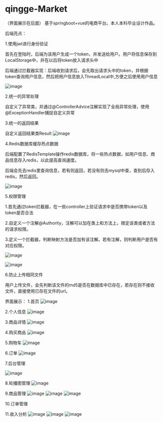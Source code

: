 # qingge-Market
（界面展示在后面）
基于springboot+vue的电商平台。本人本科毕业设计作品。

后端亮点：

1.使用jwt进行身份验证

 首先在登陆时，后端为该用户生成一个token，并发送给用户。用户将信息保存到LocalStorage中，并在以后将token放入请求头中
 
 后端通过拦截器实现：后端收到请求后，会先取出请求头中的token，并根据token查询用户信息，然后把用户信息放入ThreadLocal中,方便之后使用用户信息
 
 ![image](https://user-images.githubusercontent.com/78432919/221390051-ca585c04-8f8e-406e-b375-91b0d1a20962.png)
 
2.统一的异常处理

  自定义了异常类，并通过@ControllerAdvice注解实现了全局异常处理，使用@ExceptionHandler捕捉自定义异常
  
3.统一的返回结果

  自定义返回结果类Result
  ![image](https://user-images.githubusercontent.com/78432919/221390362-07a94cb1-66bc-4e23-aa19-132f406a6b17.png)
  
4.Redis数据库缓存热点数据

  后端配置了RedisTemplate操作redis数据库，将一些热点数据，如用户信息、商品信息存入redis，以此提高查询速度。
  
  后端会先去redis里查询信息，若有则返回，若没有则去mysql中查，查到后存入redis，然后返回。
  
  ![image](https://user-images.githubusercontent.com/78432919/221390504-1048eee4-43a0-4b69-80af-e20d6154e57b.png)
  
5.权限管理

  1.首先通过token拦截器，在一些controller上验证请求中是否携带token以及token是否合法
  
  2.自定义一个注解@Authority，注解可以加在类上和方法上，限定该类或者方法的请求权限。
  
  3.定义一个拦截器，判断映射方法是否加有该注解。若有注解，则判断用户是否有对应权限。
  
![image](https://user-images.githubusercontent.com/78432919/221390798-f2de7749-1e95-4be2-aecd-24e4ee3c2b71.png)
    
![image](https://user-images.githubusercontent.com/78432919/221390806-0a0755b2-fe24-4e67-816d-88fe52151d42.png)
    
6.防止上传相同文件

  用户上传文件，会先判断该文件的md5是否在数据库中已存在，若存在则不接收文件，直接使用已存在文件的url。

界面展示：
1.首页
![image](https://user-images.githubusercontent.com/78432919/221390920-fe30f39a-b4c6-4c55-827d-589f47e357ba.png)

2.个人信息
![image](https://user-images.githubusercontent.com/78432919/222160333-235c19f5-870d-4ed2-8c22-cc70d4441c09.png)

3.商品详情
![image](https://user-images.githubusercontent.com/78432919/221390949-7a792461-a00e-48ef-a7e9-4abeab4c1e72.png)

4.购买商品
![image](https://user-images.githubusercontent.com/78432919/222161211-62cba815-d789-48ab-b5c9-8c1489baa176.png)

5.购物车
![image](https://user-images.githubusercontent.com/78432919/221390989-a381c231-d229-428b-b6ee-0fd60b7ce753.png)

6.订单
![image](https://user-images.githubusercontent.com/78432919/221391001-72759f7d-eb46-41f1-a349-f10d6247bebc.png)

7.后台管理

![image](https://user-images.githubusercontent.com/78432919/221391018-9f03293c-3b89-406a-8ac1-a0d8f3981faf.png)

8.轮播图管理
![image](https://user-images.githubusercontent.com/78432919/221391030-95052f52-943f-4feb-a17a-98ea6ce07264.png)

9.商品管理
![image](https://user-images.githubusercontent.com/78432919/221391038-9d4d9999-8f8e-4ffe-aec9-d9e2e129c206.png)
![image](https://user-images.githubusercontent.com/78432919/221391042-a29ad171-22ea-4174-9214-923056f9591b.png)
![image](https://user-images.githubusercontent.com/78432919/221391049-b459210a-60b8-4d9d-b596-b4a06a62e5d7.png)

10.订单管理


11.收入分析
![image](https://user-images.githubusercontent.com/78432919/221391070-be53a2a6-5aab-4231-b6a8-6c8169e2a4fc.png)
![image](https://user-images.githubusercontent.com/78432919/221391077-6258d5f9-efad-4a95-91f9-285ae0b4734a.png)
![image](https://user-images.githubusercontent.com/78432919/221391082-dcea278d-9389-428c-a319-92c2f7bcacf7.png)





